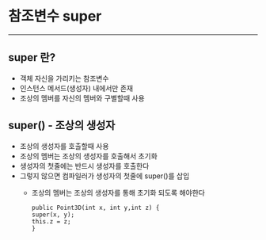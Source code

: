 # 참조변수 super

* * * 

## super 란?
* 객체 자신을 가리키는 참조변수
* 인스턴스 메서드(생성자) 내에서만 존재
* 조상의 멤버를 자신의 멤버와 구별할때 사용


## super() - 조상의 생성자
* 조상의 생성자를 호출할때 사용
* 조상의 멤버는 조상의 생성자를 호출해서 초기화
* 생성자의 첫줄에는 반드시 생성자를 호출한다
* 그렇지 않으면 컴파일러가 생성자의 첫줄에 super()를 삽입
  * 조상의 멤버는 조상의 생성자를 통해 초기화 되도록 해야한다


        public Point3D(int x, int y,int z) {
        super(x, y);
        this.z = z;
        }